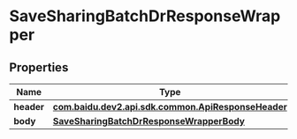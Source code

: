 

# SaveSharingBatchDrResponseWrapper


## Properties

Name | Type | Description | Notes
------------ | ------------- | ------------- | -------------
**header** | [**com.baidu.dev2.api.sdk.common.ApiResponseHeader**](com.baidu.dev2.api.sdk.common.ApiResponseHeader.md) |  |  [optional]
**body** | [**SaveSharingBatchDrResponseWrapperBody**](SaveSharingBatchDrResponseWrapperBody.md) |  |  [optional]



